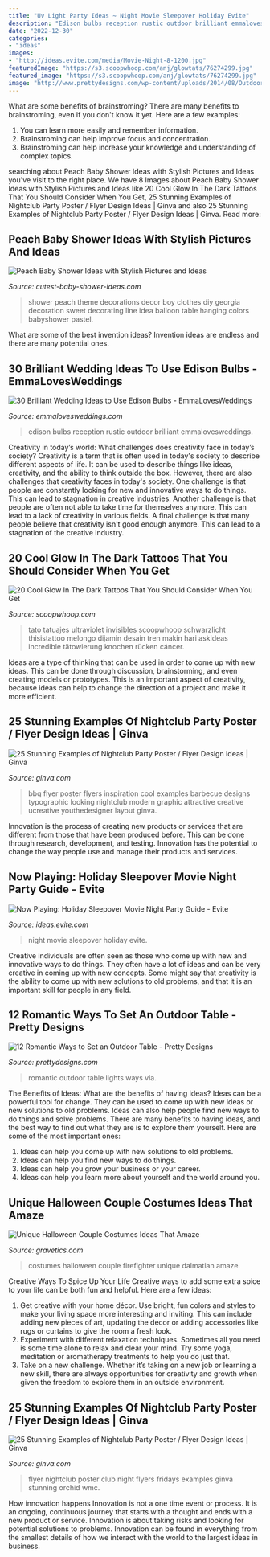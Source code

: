 ```yaml
---
title: "Uv Light Party Ideas ~ Night Movie Sleepover Holiday Evite"
description: "Edison bulbs reception rustic outdoor brilliant emmalovesweddings"
date: "2022-12-30"
categories:
- "ideas"
images:
- "http://ideas.evite.com/media/Movie-Night-8-1200.jpg"
featuredImage: "https://s3.scoopwhoop.com/anj/glowtats/76274299.jpg"
featured_image: "https://s3.scoopwhoop.com/anj/glowtats/76274299.jpg"
image: "http://www.prettydesigns.com/wp-content/uploads/2014/08/Outdoor-Table-Romantic-Lights.jpg"
---
```



What are some benefits of brainstroming?
There are many benefits to brainstroming, even if you don't know it yet. Here are a few examples: 
1. You can learn more easily and remember information. 
2. Brainstroming can help improve focus and concentration. 
3. Brainstroming can help increase your knowledge and understanding of complex topics.

	

		
searching about Peach Baby Shower Ideas with Stylish Pictures and Ideas you've visit to the right place. We have 8 Images about Peach Baby Shower Ideas with Stylish Pictures and Ideas like 20 Cool Glow In The Dark Tattoos That You Should Consider When You Get, 25 Stunning Examples of Nightclub Party Poster / Flyer Design Ideas | Ginva and also 25 Stunning Examples of Nightclub Party Poster / Flyer Design Ideas | Ginva. Read more:
		
    
## Peach Baby Shower Ideas With Stylish Pictures And Ideas

<img loading=lazy src="http://www.cutest-baby-shower-ideas.com/images/SweetAsAPeach.jpg" onerror="this.onerror=null;this.src='https://tse2.mm.bing.net/th?id=OIP.vWmbeQq90qQYVVnTcBM1qgHaKn&amp;pid=15.1';" alt="Peach Baby Shower Ideas with Stylish Pictures and Ideas">

_Source: cutest-baby-shower-ideas.com_

>shower peach theme decorations decor boy clothes diy georgia decoration sweet decorating line idea balloon table hanging colors babyshower pastel. 

	

What are some of the best invention ideas?
Invention ideas are endless and there are many potential ones.

    
## 30 Brilliant Wedding Ideas To Use Edison Bulbs - EmmaLovesWeddings

<img loading=lazy src="http://emmalovesweddings.com/wp-content/uploads/2017/10/outdoor-rustic-wedding-reception-ideas.jpg" onerror="this.onerror=null;this.src='https://tse3.mm.bing.net/th?id=OIP.fZdrfC13ry4-yquBoRzX-QHaLH&amp;pid=15.1';" alt="30 Brilliant Wedding Ideas to Use Edison Bulbs - EmmaLovesWeddings">

_Source: emmalovesweddings.com_

>edison bulbs reception rustic outdoor brilliant emmalovesweddings. 

	

Creativity in today’s world: What challenges does creativity face in today’s society?
Creativity is a term that is often used in today's society to describe different aspects of life. It can be used to describe things like ideas, creativity, and the ability to think outside the box. However, there are also challenges that creativity faces in today's society. One challenge is that people are constantly looking for new and innovative ways to do things. This can lead to stagnation in creative industries. Another challenge is that people are often not able to take time for themselves anymore. This can lead to a lack of creativity in various fields. A final challenge is that many people believe that creativity isn't good enough anymore. This can lead to a stagnation of the creative industry.

    
## 20 Cool Glow In The Dark Tattoos That You Should Consider When You Get

<img loading=lazy src="https://s3.scoopwhoop.com/anj/glowtats/76274299.jpg" onerror="this.onerror=null;this.src='https://tse1.mm.bing.net/th?id=OIP.ch5WfzkyemheYPQldcEE-AHaJ4&amp;pid=15.1';" alt="20 Cool Glow In The Dark Tattoos That You Should Consider When You Get">

_Source: scoopwhoop.com_

>tato tatuajes ultraviolet invisibles scoopwhoop schwarzlicht thisistattoo melongo dijamin desain tren makin hari askideas incredible tätowierung knochen rücken cáncer. 

	

Ideas are a type of thinking that can be used in order to come up with new ideas. This can be done through discussion, brainstorming, and even creating models or prototypes. This is an important aspect of creativity, because ideas can help to change the direction of a project and make it more efficient.

    
## 25 Stunning Examples Of Nightclub Party Poster / Flyer Design Ideas | Ginva

<img loading=lazy src="http://ginva.com/wp-content/uploads/2012/04/party-flyer-design-examples-15.jpg" onerror="this.onerror=null;this.src='https://tse3.mm.bing.net/th?id=OIP.tQTpdKHU5XZfzfoZ1m0OZQHaKf&amp;pid=15.1';" alt="25 Stunning Examples of Nightclub Party Poster / Flyer Design Ideas | Ginva">

_Source: ginva.com_

>bbq flyer poster flyers inspiration cool examples barbecue designs typographic looking nightclub modern graphic attractive creative ucreative youthedesigner layout ginva. 

	

Innovation is the process of creating new products or services that are different from those that have been produced before. This can be done through research, development, and testing. Innovation has the potential to change the way people use and manage their products and services.

    
## Now Playing: Holiday Sleepover Movie Night Party Guide - Evite

<img loading=lazy src="http://ideas.evite.com/media/Movie-Night-8-1200.jpg" onerror="this.onerror=null;this.src='https://tse1.mm.bing.net/th?id=OIP.NSbQd6MsyEdR2d5ta_wMFwHaE8&amp;pid=15.1';" alt="Now Playing: Holiday Sleepover Movie Night Party Guide - Evite">

_Source: ideas.evite.com_

>night movie sleepover holiday evite. 

	

Creative individuals are often seen as those who come up with new and innovative ways to do things. They often have a lot of ideas and can be very creative in coming up with new concepts. Some might say that creativity is the ability to come up with new solutions to old problems, and that it is an important skill for people in any field.

    
## 12 Romantic Ways To Set An Outdoor Table - Pretty Designs

<img loading=lazy src="http://www.prettydesigns.com/wp-content/uploads/2014/08/Outdoor-Table-Romantic-Lights.jpg" onerror="this.onerror=null;this.src='https://tse2.mm.bing.net/th?id=OIP.bcbK-tCYDFnCeBoZ0Ei5OQHaLJ&amp;pid=15.1';" alt="12 Romantic Ways to Set an Outdoor Table - Pretty Designs">

_Source: prettydesigns.com_

>romantic outdoor table lights ways via. 

	

The Benefits of Ideas: What are the benefits of having ideas?
Ideas can be a powerful tool for change. They can be used to come up with new ideas or new solutions to old problems. Ideas can also help people find new ways to do things and solve problems. There are many benefits to having ideas, and the best way to find out what they are is to explore them yourself. Here are some of the most important ones: 
1. Ideas can help you come up with new solutions to old problems.
2. Ideas can help you find new ways to do things.
3. Ideas can help you grow your business or your career.
4. Ideas can help you learn more about yourself and the world around you.

    
## Unique Halloween Couple Costumes Ideas That Amaze

<img loading=lazy src="https://www.gravetics.com/wp-content/uploads/2017/07/Dalmatian-Firefighter.jpg" onerror="this.onerror=null;this.src='https://tse2.mm.bing.net/th?id=OIP.2GyKmF6GvnY-WS6n4MIymwHaJ4&amp;pid=15.1';" alt="Unique Halloween Couple Costumes Ideas That Amaze">

_Source: gravetics.com_

>costumes halloween couple firefighter unique dalmatian amaze. 

	

Creative Ways To Spice Up Your Life
Creative ways to add some extra spice to your life can be both fun and helpful. Here are a few ideas: 
1. Get creative with your home décor. Use bright, fun colors and styles to make your living space more interesting and inviting. This can include adding new pieces of art, updating the decor or adding accessories like rugs or curtains to give the room a fresh look. 
2. Experiment with different relaxation techniques. Sometimes all you need is some time alone to relax and clear your mind. Try some yoga, meditation or aromatherapy treatments to help you do just that. 
3. Take on a new challenge. Whether it’s taking on a new job or learning a new skill, there are always opportunities for creativity and growth when given the freedom to explore them in an outside environment. 

    
## 25 Stunning Examples Of Nightclub Party Poster / Flyer Design Ideas | Ginva

<img loading=lazy src="http://ginva.com/wp-content/uploads/2012/04/party-flyer-design-examples-27.jpg" onerror="this.onerror=null;this.src='https://tse2.mm.bing.net/th?id=OIP.IrNRmd565oe9uSZg1zyA_AHaK2&amp;pid=15.1';" alt="25 Stunning Examples of Nightclub Party Poster / Flyer Design Ideas | Ginva">

_Source: ginva.com_

>flyer nightclub poster club night flyers fridays examples ginva stunning orchid wmc. 

	

How innovation happens
Innovation is not a one time event or process. It is an ongoing, continuous journey that starts with a thought and ends with a new product or service. Innovation is about taking risks and looking for potential solutions to problems. Innovation can be found in everything from the smallest details of how we interact with the world to the largest ideas in business.

